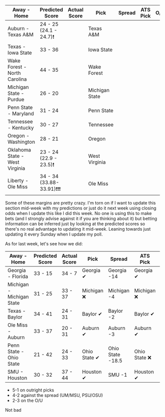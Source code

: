 Away - Home | Predicted Score | Actual Score | Pick | Spread | ATS Pick | O/U | O/U Pick
---|---|---|---|---|---|---|---
Auburn - Texas A&M | 24 - 25 (24.1 - 24.7)❗ |  | Texas A&M |  |  |  |  |
Texas - Iowa State | 33 - 36 |  | Iowa State |  |  |  |  |
Wake Forest - North Carolina | 44 - 35 |  | Wake Forest |  |  |  |  |
Michigan State - Purdue | 26 - 20 |  | Michigan State |  |  |  |  |
Penn State - Maryland | 31 - 24 |  | Penn State |  |  |  |  |
Tennessee - Kentucky | 30 - 27 |  | Tennessee |  |  |  |  |
Oregon - Washington | 28 - 21 |  | Oregon |  |  |  |  |
Oklahoma State - West Virginia | 23 - 24 (22.9 - 23.5)❗ |  | West Virginia |  |  |  |  |
Liberty - Ole Miss | 34 - 34 (33.88-33.91)❗❗❗ |  | Ole Miss |  |  |  |  |

Some of these margins are pretty crazy.  I'm torn on if I want to update this section mid-week with my predictions or just do it next week using closing odds when I update this like I did this week.  No one is using this to make bets (and I strongly advise against it if you are thinking about it) but betting information can be inferred just by looking at the predicted scores so there's no real advantage to updating it mid-week.  Leaning towards just updating it every Sunday when I update my poll.

As for last week, let's see how we did:

Away - Home | Predicted Score | Actual Score | Pick | Spread | ATS Pick | O/U | O/U Pick
---|---|---|---|---|---|---|---
Georgia - Florida  | 33 - 15 | 34 - 7 | Georgia ✔ | Georgia -14 | Georgia ✔ | 51 | Under ✔
Michigan - Michigan State | 31 - 25 | 33 - 37 | Michigan ❌ | Michigan -4 | Michigan ❌ | 51 | Over ✔
Texas - Baylor  | 34 - 41 | 24 - 31 | Baylor ✔ | Baylor -2 | Baylor ✔ | 61 | Over ❌
Ole Miss - Auburn | 33 - 37 | 20 - 31 | Auburn ✔ | Auburn -3 | Auburn ✔ | 68 | Over ❌
Penn State - Ohio State | 21 - 42 | 24 - 33 | Ohio State ✔ | Ohio State -18.5 | Ohio State ❌ | 61 | Over ❌
SMU - Houston | 30 - 32 | 37 - 44 | Houston ✔ | SMU -1 | Houston ✔ | 62 | Push ➖

* 5-1 on outright picks
* 4-2 against the spread (UM/MSU, PSU/OSU)
* 2-3 on the O/U

Not bad